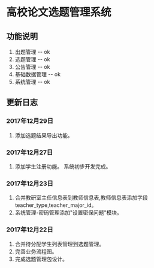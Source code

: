 # 高校论文选题管理系统 

## 功能说明 
1. 出题管理 --  ok
2. 选题管理 --  ok
3. 公告管理 --  ok
4. 基础数据管理 --  ok
5. 系统管理 --  ok


## 更新日志 
### 2017年12月29日 
1. 添加选题结果导出功能。
### 2017年12月27日 
1. 添加学生注册功能。
系统初步开发完成。
### 2017年12月23日 
1. 合并教研室主任信息表到教师信息表,教师信息表添加字段teacher_type,teacher_major_id。
2. 系统管理-密码管理添加"设置密保问题"模块。
### 2017年12月22日 
1. 合并待分配学生列表管理到选题管理。
2. 完善业务流程图。
3. 完成选题管理包设计。






